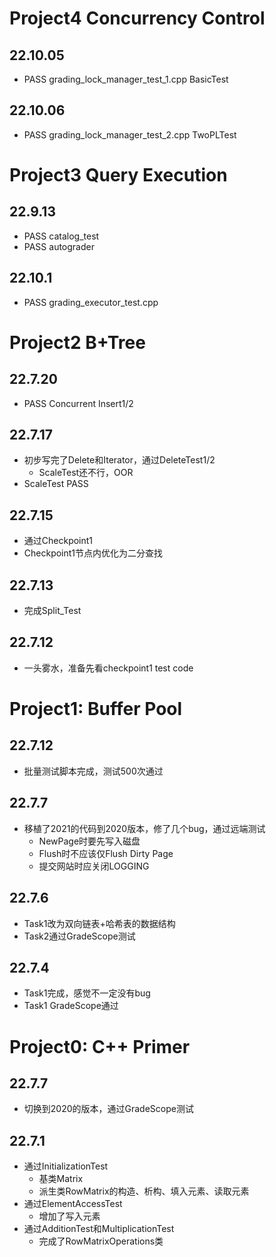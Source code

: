 # Project4 Concurrency Control
## 22.10.05
- PASS grading_lock_manager_test_1.cpp BasicTest

## 22.10.06
- PASS grading_lock_manager_test_2.cpp TwoPLTest

# Project3 Query Execution
## 22.9.13
- PASS catalog_test
- PASS autograder

## 22.10.1
- PASS grading_executor_test.cpp

# Project2 B+Tree
## 22.7.20
- PASS Concurrent Insert1/2

## 22.7.17
- 初步写完了Delete和Iterator，通过DeleteTest1/2
  - ScaleTest还不行，OOR
- ScaleTest PASS

## 22.7.15
- 通过Checkpoint1
- Checkpoint1节点内优化为二分查找

## 22.7.13
- 完成Split_Test

## 22.7.12
- 一头雾水，准备先看checkpoint1 test code

# Project1: Buffer Pool
## 22.7.12
- 批量测试脚本完成，测试500次通过

## 22.7.7
- 移植了2021的代码到2020版本，修了几个bug，通过远端测试
  - NewPage时要先写入磁盘
  - Flush时不应该仅Flush Dirty Page
  - 提交网站时应关闭LOGGING

## 22.7.6
- Task1改为双向链表+哈希表的数据结构
- Task2通过GradeScope测试

## 22.7.4
- Task1完成，感觉不一定没有bug
- Task1 GradeScope通过

# Project0: C++ Primer
## 22.7.7
- 切换到2020的版本，通过GradeScope测试
## 22.7.1
- 通过InitializationTest
    - 基类Matrix
    - 派生类RowMatrix的构造、析构、填入元素、读取元素
- 通过ElementAccessTest
    - 增加了写入元素
- 通过AdditionTest和MultiplicationTest
    - 完成了RowMatrixOperations类